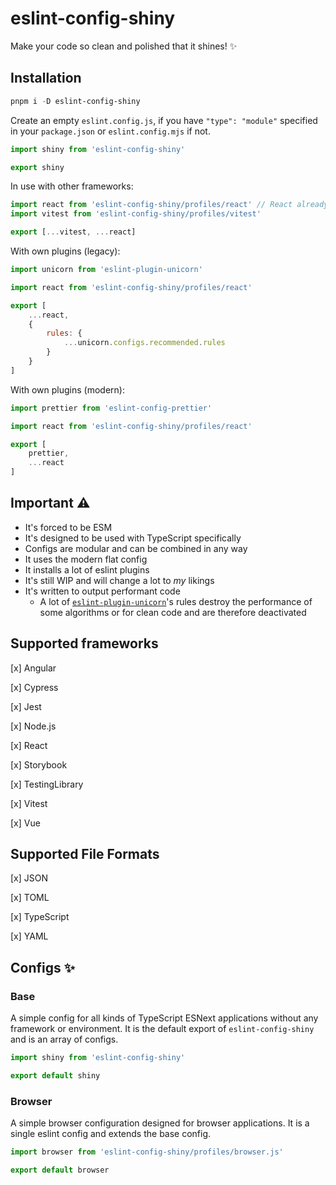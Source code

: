 # eslint-config-shiny

Make your code so clean and polished that it shines! :sparkles:

## Installation

```powershell
pnpm i -D eslint-config-shiny
```

Create an empty `eslint.config.js`, if you have `"type": "module"` specified in your `package.json` or `eslint.config.mjs` if not.

```js
import shiny from 'eslint-config-shiny'

export shiny
```

In use with other frameworks:

```js
import react from 'eslint-config-shiny/profiles/react' // React already extends the base config
import vitest from 'eslint-config-shiny/profiles/vitest'

export [...vitest, ...react]
```

With own plugins (legacy):

```js
import unicorn from 'eslint-plugin-unicorn'

import react from 'eslint-config-shiny/profiles/react'

export [
    ...react,
    {
        rules: {
            ...unicorn.configs.recommended.rules
        }
    }
]
```

With own plugins (modern):

```js
import prettier from 'eslint-config-prettier'

import react from 'eslint-config-shiny/profiles/react'

export [
    prettier,
    ...react
]
```

## Important :warning:

-   It's forced to be ESM
-   It's designed to be used with TypeScript specifically
-   Configs are modular and can be combined in any way
-   It uses the modern flat config
-   It installs a lot of eslint plugins
-   It's still WIP and will change a lot to _my_ likings
-   It's written to output performant code
    -   A lot of [`eslint-plugin-unicorn`](https://www.npmjs.com/package/eslint-plugin-unicorn)'s rules destroy the performance of some algorithms or for clean code and are therefore deactivated

## Supported frameworks

[x] Angular

[x] Cypress

[x] Jest

[x] Node.js

[x] React

[x] Storybook

[x] TestingLibrary

[x] Vitest

[x] Vue

## Supported File Formats

[x] JSON

[x] TOML

[x] TypeScript

[x] YAML

## Configs :sparkles:

### Base

A simple config for all kinds of TypeScript ESNext applications without any framework or environment. It is the default export of `eslint-config-shiny` and is an array of configs.

```js
import shiny from 'eslint-config-shiny'

export default shiny
```

### Browser

A simple browser configuration designed for browser applications. It is a single eslint config and extends the base config.

```js
import browser from 'eslint-config-shiny/profiles/browser.js'

export default browser
```
